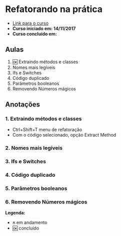 # Refatorando na prática

- [Link para o curso](https://cursos.alura.com.br/course/refatorando-na-pratica-com-java)
- __Curso iniciado em: 14/11/2017__
- __Curso concluído em:__

## Aulas

1. :ok: Extraindo métodos e classes
2. Nomes mais legíveis
3. Ifs e Switches
4. Código duplicado
5. Parâmetros booleanos
6. Removendo Números mágicos

## Anotações

### 1. Extraindo métodos e classes
- Ctrl+Shift+T menu de refatoração
- Com o código selecionado, opção Extract Method

### 2. Nomes mais legíveis

### 3. Ifs e Switches

### 4. Código duplicado

### 5. Parâmetros booleanos

### 6. Removendo Números mágicos

__Legenda:__

- :on: em andamento
- :ok: concluído
